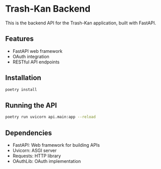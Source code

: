 # Trash-Kan Backend

This is the backend API for the Trash-Kan application, built with FastAPI.

## Features

- FastAPI web framework
- OAuth integration
- RESTful API endpoints

## Installation

```bash
poetry install
```

## Running the API

```bash
poetry run uvicorn api.main:app --reload
```

## Dependencies

- FastAPI: Web framework for building APIs
- Uvicorn: ASGI server
- Requests: HTTP library
- OAuthLib: OAuth implementation